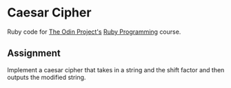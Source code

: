 # Caesar Cipher

Ruby code for [The Odin Project's](https://www.theodinproject.com/) [Ruby Programming](https://www.theodinproject.com/courses/ruby-programming/lessons/caesar-cipher) course.

## Assignment

Implement a caesar cipher that takes in a string and the shift factor and then outputs the modified string.
